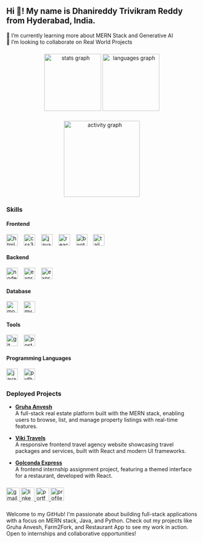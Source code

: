 <h2 align="left">Hi 👋! My name is Dhanireddy Trivikram Reddy from Hyderabad, India.</h2>

🌱 I’m currently learning more about MERN Stack and Generative AI<br>
👯 I’m looking to collaborate on Real World Projects

###

<div align="center">
  <img src="https://github-readme-stats.vercel.app/api?username=Trivikram-07&hide_title=false&hide_rank=false&show_icons=true&include_all_commits=true&count_private=true&disable_animations=false&theme=dracula&locale=en&hide_border=false&hide=prs,issues" height="150" alt="stats graph"  />
  <img src="https://github-readme-stats.vercel.app/api/top-langs?username=Trivikram-07&locale=en&hide_title=false&layout=compact&card_width=320&langs_count=5&theme=dracula&hide_border=false" height="150" alt="languages graph"  />
</div>

###

<div align="center">
  <img src="https://github-readme-activity-graph.vercel.app/graph?username=Trivikram-07&theme=dracula&hide_border=false&area=true" height="200" alt="activity graph" />
</div>

###

<h3 align="left">Skills</h3>

#### Frontend
<div align="left">
  <img src="https://cdn.jsdelivr.net/gh/devicons/devicon/icons/html5/html5-original.svg" height="30" alt="html5 logo"  />
  <img width="8" />
  <img src="https://cdn.jsdelivr.net/gh/devicons/devicon/icons/css3/css3-original.svg" height="30" alt="css3 logo"  />
  <img width="8" />
  <img src="https://cdn.jsdelivr.net/gh/devicons/devicon/icons/javascript/javascript-original.svg" height="30" alt="javascript logo"  />
  <img width="8" />
  <img src="https://cdn.jsdelivr.net/gh/devicons/devicon/icons/react/react-original.svg" height="30" alt="react logo"  />
  <img width="8" />
  <img src="https://cdn.jsdelivr.net/gh/devicons/devicon/icons/bootstrap/bootstrap-original.svg" height="30" alt="bootstrap logo"  />
  <img width="8" />
  <img src="https://cdn.jsdelivr.net/gh/devicons/devicon/icons/tailwindcss/tailwindcss-original.svg" height="30" alt="tailwind logo"  />
</div>

#### Backend
<div align="left">
  <img src="https://cdn.jsdelivr.net/gh/devicons/devicon/icons/nodejs/nodejs-original.svg" height="30" alt="nodejs logo"  />
  <img width="8" />
  <img src="https://cdn.jsdelivr.net/gh/devicons/devicon/icons/express/express-original-wordmark.svg" height="30" alt="express logo"  />
  <img width="8" />
  <img src="https://img.shields.io/badge/Express-ffffff?logo=express&logoColor=black&style=flat" height="30" alt="express text" />
</div>

#### Database
<div align="left">
  <img src="https://cdn.jsdelivr.net/gh/devicons/devicon/icons/mongodb/mongodb-original.svg" height="30" alt="mongodb logo"  />
  <img width="8" />
  <img src="https://cdn.jsdelivr.net/gh/devicons/devicon/icons/mysql/mysql-original.svg" height="30" alt="mysql logo"  />
</div>

#### Tools
<div align="left">
  <img src="https://cdn.jsdelivr.net/gh/devicons/devicon/icons/git/git-original.svg" height="30" alt="git logo"  />
  <img width="8" />
  <img src="https://cdn.simpleicons.org/postman/FF6C37" height="30" alt="postman logo"  />
</div>

#### Programming Languages
<div align="left">
  <img src="https://cdn.jsdelivr.net/gh/devicons/devicon/icons/java/java-original.svg" height="30" alt="java logo"  />
  <img width="8" />
  <img src="https://cdn.jsdelivr.net/gh/devicons/devicon/icons/python/python-original.svg" height="30" alt="python logo"  />
</div>

###

<h3 align="left">Deployed Projects</h3>

- **[Gruha Anvesh](https://gruha-anvesh.onrender.com)**  
  A full-stack real estate platform built with the MERN stack, enabling users to browse, list, and manage property listings with real-time features.

- **[Viki Travels](https://viki-travels-v2.netlify.app/)**  
  A responsive frontend travel agency website showcasing travel packages and services, built with React and modern UI frameworks.

- **[Golconda Express](https://golcondaexpress-enhanced.netlify.app/)**  
  A frontend internship assignment project, featuring a themed interface for a restaurant, developed with React.

###

<div align="left">
  <a href="mailto:sudhakarreddyvikram@gmail.com">
    <img src="https://img.shields.io/static/v1?message=Gmail&logo=gmail&label=&color=D14836&logoColor=white&labelColor=&style=for-the-badge" height="35" alt="gmail logo"  />
  </a>
  <a href="https://www.linkedin.com/in/dhanireddy-trivikram-reddy-35b342246/">
    <img src="https://img.shields.io/static/v1?message=LinkedIn&logo=linkedin&label=&color=0077B5&logoColor=white&labelColor=&style=for-the-badge" height="35" alt="linkedin logo"  />
  </a>
  <a href="https://trivikram-portfolio.netlify.app/">
    <img src="https://img.shields.io/static/v1?message=Portfolio&logo=netlify&label=&color=00C7B7&logoColor=white&labelColor=&style=for-the-badge" height="35" alt="portfolio logo"  />
  </a>
  <img src="https://komarev.com/ghpvc/?username=Trivikram-07&color=blueviolet" height="35" alt="profile views" />
</div>

###

<div align="left">
  <p>Welcome to my GitHub! I'm passionate about building full-stack applications with a focus on MERN stack, Java, and Python. Check out my projects like Gruha Anvesh, Farm2Fork, and Restaurant App to see my work in action. Open to internships and collaborative opportunities!</p>
</div>
